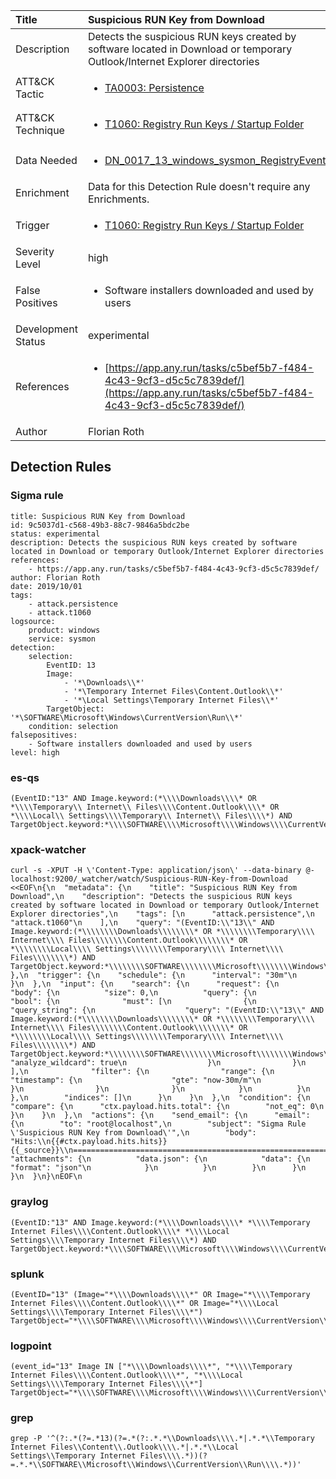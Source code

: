 | Title                | Suspicious RUN Key from Download                                                                                                                                                 |
|:---------------------|:------------------------------------------------------------------------------------------------------------------------------------------------------------|
| Description          | Detects the suspicious RUN keys created by software located in Download or temporary Outlook/Internet Explorer directories                                                                                                                                           |
| ATT&amp;CK Tactic    |  <ul><li>[TA0003: Persistence](https://attack.mitre.org/tactics/TA0003)</li></ul>  |
| ATT&amp;CK Technique | <ul><li>[T1060: Registry Run Keys / Startup Folder](https://attack.mitre.org/techniques/T1060)</li></ul>  |
| Data Needed          | <ul><li>[DN_0017_13_windows_sysmon_RegistryEvent](../Data_Needed/DN_0017_13_windows_sysmon_RegistryEvent.md)</li></ul>  |
| Enrichment           |  Data for this Detection Rule doesn't require any Enrichments.  |
| Trigger              | <ul><li>[T1060: Registry Run Keys / Startup Folder](../Triggers/T1060.md)</li></ul>  |
| Severity Level       | high |
| False Positives      | <ul><li>Software installers downloaded and used by users</li></ul>  |
| Development Status   | experimental |
| References           | <ul><li>[https://app.any.run/tasks/c5bef5b7-f484-4c43-9cf3-d5c5c7839def/](https://app.any.run/tasks/c5bef5b7-f484-4c43-9cf3-d5c5c7839def/)</li></ul>  |
| Author               | Florian Roth |


## Detection Rules

### Sigma rule

```
title: Suspicious RUN Key from Download
id: 9c5037d1-c568-49b3-88c7-9846a5bdc2be
status: experimental
description: Detects the suspicious RUN keys created by software located in Download or temporary Outlook/Internet Explorer directories
references:
    - https://app.any.run/tasks/c5bef5b7-f484-4c43-9cf3-d5c5c7839def/
author: Florian Roth
date: 2019/10/01
tags:
    - attack.persistence
    - attack.t1060
logsource:
    product: windows
    service: sysmon
detection:
    selection:
        EventID: 13
        Image: 
            - '*\Downloads\\*'
            - '*\Temporary Internet Files\Content.Outlook\\*'
            - '*\Local Settings\Temporary Internet Files\\*'
        TargetObject: '*\SOFTWARE\Microsoft\Windows\CurrentVersion\Run\\*'
    condition: selection
falsepositives:
    - Software installers downloaded and used by users
level: high
```





### es-qs
    
```
(EventID:"13" AND Image.keyword:(*\\\\Downloads\\\\* OR *\\\\Temporary\\ Internet\\ Files\\\\Content.Outlook\\\\* OR *\\\\Local\\ Settings\\\\Temporary\\ Internet\\ Files\\\\*) AND TargetObject.keyword:*\\\\SOFTWARE\\\\Microsoft\\\\Windows\\\\CurrentVersion\\\\Run\\\\*)
```


### xpack-watcher
    
```
curl -s -XPUT -H \'Content-Type: application/json\' --data-binary @- localhost:9200/_watcher/watch/Suspicious-RUN-Key-from-Download <<EOF\n{\n  "metadata": {\n    "title": "Suspicious RUN Key from Download",\n    "description": "Detects the suspicious RUN keys created by software located in Download or temporary Outlook/Internet Explorer directories",\n    "tags": [\n      "attack.persistence",\n      "attack.t1060"\n    ],\n    "query": "(EventID:\\"13\\" AND Image.keyword:(*\\\\\\\\Downloads\\\\\\\\* OR *\\\\\\\\Temporary\\\\ Internet\\\\ Files\\\\\\\\Content.Outlook\\\\\\\\* OR *\\\\\\\\Local\\\\ Settings\\\\\\\\Temporary\\\\ Internet\\\\ Files\\\\\\\\*) AND TargetObject.keyword:*\\\\\\\\SOFTWARE\\\\\\\\Microsoft\\\\\\\\Windows\\\\\\\\CurrentVersion\\\\\\\\Run\\\\\\\\*)"\n  },\n  "trigger": {\n    "schedule": {\n      "interval": "30m"\n    }\n  },\n  "input": {\n    "search": {\n      "request": {\n        "body": {\n          "size": 0,\n          "query": {\n            "bool": {\n              "must": [\n                {\n                  "query_string": {\n                    "query": "(EventID:\\"13\\" AND Image.keyword:(*\\\\\\\\Downloads\\\\\\\\* OR *\\\\\\\\Temporary\\\\ Internet\\\\ Files\\\\\\\\Content.Outlook\\\\\\\\* OR *\\\\\\\\Local\\\\ Settings\\\\\\\\Temporary\\\\ Internet\\\\ Files\\\\\\\\*) AND TargetObject.keyword:*\\\\\\\\SOFTWARE\\\\\\\\Microsoft\\\\\\\\Windows\\\\\\\\CurrentVersion\\\\\\\\Run\\\\\\\\*)",\n                    "analyze_wildcard": true\n                  }\n                }\n              ],\n              "filter": {\n                "range": {\n                  "timestamp": {\n                    "gte": "now-30m/m"\n                  }\n                }\n              }\n            }\n          }\n        },\n        "indices": []\n      }\n    }\n  },\n  "condition": {\n    "compare": {\n      "ctx.payload.hits.total": {\n        "not_eq": 0\n      }\n    }\n  },\n  "actions": {\n    "send_email": {\n      "email": {\n        "to": "root@localhost",\n        "subject": "Sigma Rule \'Suspicious RUN Key from Download\'",\n        "body": "Hits:\\n{{#ctx.payload.hits.hits}}{{_source}}\\n================================================================================\\n{{/ctx.payload.hits.hits}}",\n        "attachments": {\n          "data.json": {\n            "data": {\n              "format": "json"\n            }\n          }\n        }\n      }\n    }\n  }\n}\nEOF\n
```


### graylog
    
```
(EventID:"13" AND Image.keyword:(*\\\\Downloads\\\\* *\\\\Temporary Internet Files\\\\Content.Outlook\\\\* *\\\\Local Settings\\\\Temporary Internet Files\\\\*) AND TargetObject.keyword:*\\\\SOFTWARE\\\\Microsoft\\\\Windows\\\\CurrentVersion\\\\Run\\\\*)
```


### splunk
    
```
(EventID="13" (Image="*\\\\Downloads\\\\*" OR Image="*\\\\Temporary Internet Files\\\\Content.Outlook\\\\*" OR Image="*\\\\Local Settings\\\\Temporary Internet Files\\\\*") TargetObject="*\\\\SOFTWARE\\\\Microsoft\\\\Windows\\\\CurrentVersion\\\\Run\\\\*")
```


### logpoint
    
```
(event_id="13" Image IN ["*\\\\Downloads\\\\*", "*\\\\Temporary Internet Files\\\\Content.Outlook\\\\*", "*\\\\Local Settings\\\\Temporary Internet Files\\\\*"] TargetObject="*\\\\SOFTWARE\\\\Microsoft\\\\Windows\\\\CurrentVersion\\\\Run\\\\*")
```


### grep
    
```
grep -P '^(?:.*(?=.*13)(?=.*(?:.*.*\\Downloads\\\\.*|.*.*\\Temporary Internet Files\\Content\\.Outlook\\\\.*|.*.*\\Local Settings\\Temporary Internet Files\\\\.*))(?=.*.*\\SOFTWARE\\Microsoft\\Windows\\CurrentVersion\\Run\\\\.*))'
```



